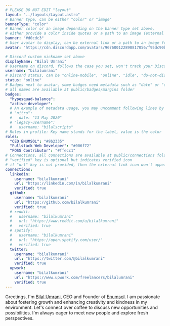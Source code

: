 ```yaml
---
# PLEASE DO NOT EDIT "layout"
layout: "../layouts/Layout.astro"
# Banner type, can be either "color" or "image"
bannerType: "color"
# Banner color or an image depending on the banner type set above,
# either provide a color inside quotes or a path to an image (external links are supported)
banner: "#d0cdc3"
# User avatar to display, can be external link or a path to an image from public folder
avatar: "https://cdn.discordapp.com/avatars/967600122898817056/f95dc90bff1f35ab4657741934b1c514?size=300"

# Discord custom nickname set above
displayName: "Bilal Umrani"
# Username on discord, follows the case you set, won't track your Discord account e.g. "example#123" or "example"
username: "bilalumrani"
# Discord status, can be "online-mobile", "online", "idle", "do-not-disturb", "invisible" or "streaming"
status: "online"
# Badges next to avatar, some badges need metadata such as "date" or "username"
# all names are available at public/badges/margins folder
badges:
  "hypesquad-balance":
  "active-developer":
  # An example of metadata usage, you may uncomment following lines by removing "#":
  # "nitro":
  #   date: "13 May 2020"
  # "legacy-username":
  #   username: "bilalscripts"
# Roles in profile: Key name stands for the label, value is the color
roles:
  "CEO ENUMSOL": "#9b2335"
  "Fullstack Web Developer": "#006f72"
  "FOSS Contributor": "#ffecc1"
# Connections, all connections are available at public/connections folder
# "verified" key is optional but indicates verified icon
# if "url" key is not provided, then the external link icon won't appear
connections:
  linkedin:
    username: "bilalkumrani"
    url: "https://linkedin.com/in/bilalkumrani"
    verified: true
  github:
    username: "bilalkumrani"
    url: "https://github.com/bilalkumrani"
    verified: true
  # reddit:
  #   username: "bilalkumrani"
  #   url: "https://www.reddit.com/u/bilalkumrani"
  #   verified: true
  # spotify:
  #   username: "bilalkumrani"
  #   url: "https://open.spotify.com/user/"
  #   verified: true
  twitter:
    username: "bilalkumrani"
    url: "https://twitter.com/@bilalkumrani"
    verified: true
  upwork:
    username: "bilalkumrani"
    url: "https://www.upwork.com/freelancers/bilalumrani"
    verified: true
---
```


<!-- Your About Me section -->

Greetings, I'm [Bilal Umrani](https://bilalumrani.com), CEO and Founder of [Enumsol](https://enumsol.com). I am passionate about fostering growth and enhancing creativity and kindness in my environment. Let's connect over coffee to discuss new opportunities and possibilities. I'm always eager to meet new people and explore fresh perspectives.
